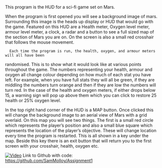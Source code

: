This program is the HUD for a sci-fi game set on Mars.

  When the program is first opened you will see a background image of mars. Surrounding this 
image is the heads up display or HUD that would go with the game. Featured on this HUD 
are a Health meter, Oxygen level meter, armour level meter, a clock, a radar and a button to 
see a full sized map of the section of Mars you are on. On the screen is also a small red 
crosshair that follows the mouse movement.

	  Each time the program is run, the health, oxygen, and armour meters will all have been 
randomised. This is to show what it would look like at various points throughout the 
game. The numbers representing your health, armour and oxygen all change colour 
depending on how much of each stat you have left. For example, when you have full stats 
they will all be green, if they are middling the numbers turn orange and then if they are low 
the numbers will turn red. In the case of the health and oxygen meters, if either drops below 
15, a warning sign will pop up above them which you can click to restore 25 health or 25% oxygen level.

  In the top right hand corner of the HUD is a MAP button. Once clicked this will 
  change the background image to an aerial view of Mars with a grid overlaid. On this map you 
  will see two things. The first is a small red circle which represents the player’s position and 
  also a small blue square which represents the location of the player’s objective. These will 
  change location every time the program is restarted.  This is all shown in a key under the 
  map. Beside this key there is an exit button that will return you to the first screen with your 
  crosshair, health, oxygen etc.
  

[![Video](http://img.youtube.com/vi/watch?v=hZA7-8_dFRY/0.jpg)](http://www.youtube.com/watch?v=hZA7-8_dFRYE)
Link to Github with code: https://github.com/SamMolloy/Assignment1
